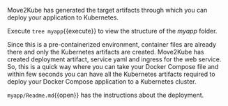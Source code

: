 Move2Kube has generated the target artifacts through which you can deploy your application to Kubernetes.

Execute `tree myapp`{{execute}} to view the structure of the *myapp* folder.

Since this is a pre-containerized environment, container files are already there and only the Kubernetes artifacts are created. Move2Kube has created deployment artifact, service yaml and ingress for the web service. So, this is a quick way where you can take your Docker Compose file and within few seconds you can have all the Kubernetes artifacts required to deploy your Docker Compose application to a Kubernetes cluster.

`myapp/Readme.md`{{open}} has the instructions about the deployment.
